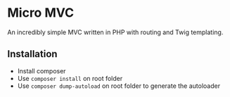 Micro MVC
========
An incredibly simple MVC written in PHP with routing and Twig templating.

## Installation
- Install composer
- Use `composer install` on root folder
- Use `composer dump-autoload` on root folder to generate the autoloader
